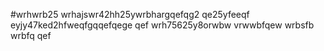 #wrhwrb25
wrhajswr42hh25ywrbhargqefqg2
qe25yfeeqf
eyjy47ked2hfweqfgqqefqege
qef
wrh75625y8orwbw
vrwwbfqew
wrbsfb
wrbfq
qef
